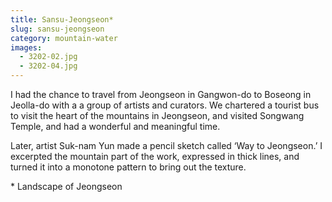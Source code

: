 ```yaml
---
title: Sansu-Jeongseon*
slug: sansu-jeongseon
category: mountain-water
images:
  - 3202-02.jpg
  - 3202-04.jpg
---
```


I had the chance to travel from Jeongseon in Gangwon-do to Boseong in Jeolla-do with a a group of artists and curators. We chartered a tourist bus to visit the heart of the mountains in Jeongseon, and visited Songwang Temple, and had a wonderful and meaningful time.

Later, artist Suk-nam Yun made a pencil sketch called ‘Way to Jeongseon.’ I excerpted the mountain part of the work, expressed in thick lines, and turned it into a monotone pattern to bring out the texture.

&#x2A; Landscape of Jeongseon
